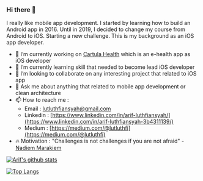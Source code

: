 ### Hi there 👋

I really like mobile app development. I started by learning how to build an Android app in 2016. Until in 2019, I decided to change my course from Android to iOS. Starting a new challenge. This is my background as an iOS app developer.

- 🔭 I’m currently working on [Cartula Health](https://apps.apple.com/au/app/cartula-health/id1535421104?fbclid=IwAR0FnmQTTUGn94EPAMbA0vU3CdO8krTT7DfCWm9wfYDxhvvZpwEwgZqBGtQ) which is an e-health app as iOS developer
- 🌱 I’m currently learning skill that needed to become lead iOS developer
- 👯 I’m looking to collaborate on any interesting project that related to iOS app
- 💬 Ask me about anything that related to mobile app development or clean architecture
- 📫 How to reach me : 
  - Email : lutluthfiansyah@gmail.com
  - Linkedin : [https://www.linkedin.com/in/arif-luthfiansyah/](https://www.linkedin.com/in/arif-luthfiansyah-3b4311139/)
  - Medium : [https://medium.com/@lutluthfi](https://medium.com/@lutluthfi)
- 🔥 Motivation : "Challenges is not challenges if you are not afraid" - [Nadiem Marakiem](https://en.wikipedia.org/wiki/Nadiem_Makarim)

[![Arif's github stats](https://github-readme-stats.vercel.app/api?username=lutluthfi&theme=tokyonight)](https://github.com/lutluthfi)

[![Top Langs](https://github-readme-stats.vercel.app/api/top-langs/?username=lutluthfi&layout=compact)](https://github.com/lutluthfi)
